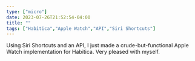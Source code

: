 ```yaml
---
type: ["micro"]
date: 2023-07-26T21:52:54-04:00
title: ""
tags: ["Habitica","Apple Watch","API","Siri Shortcuts"]
---
```

Using Siri Shortcuts and an API, I just made a crude-but-functional Apple Watch implementation for Habitica. Very pleased with myself.
